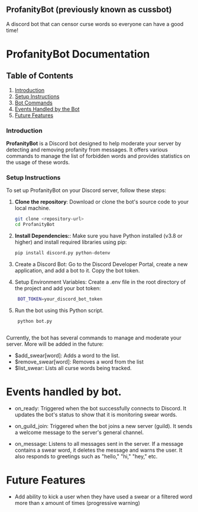 ## ProfanityBot (previously known as cussbot)


A discord bot that can censor curse words so everyone can have a good time!


# ProfanityBot Documentation

## Table of Contents

1. [Introduction](#introduction)
2. [Setup Instructions](#setup-instructions)
3. [Bot Commands](#bot-commands)
4. [Events Handled by the Bot](#events-handled-by-the-bot)
5. [Future Features](#future-features)

### Introduction

**ProfanityBot** is a Discord bot designed to help moderate your server by detecting and removing profanity from messages. It offers various commands to manage the list of forbidden words and provides statistics on the usage of these words.

### Setup Instructions

To set up ProfanityBot on your Discord server, follow these steps:

1. **Clone the repository**: Download or clone the bot's source code to your local machine.

   ```bash
   git clone <repository-url>
   cd ProfanityBot


2. **Install Dependencies:**: Make sure you have Python installed (v3.8 or higher) and install required libraries using pip:

    ```bash
    pip install discord.py python-dotenv


3.  Create a Discord Bot: Go to the Discord Developer Portal, create a new application, and add a bot to it. Copy the bot token.

4. Setup Environment Variables: Create a .env file in the root directory of the project and add your bot token:
    ```bash 
     BOT_TOKEN=your_discord_bot_token


5. Run the bot using this Python script.

    ```bash
     python bot.py


    
Currently, the bot has several commands to manage and moderate your server. More will be added in the future:

 - $add_swear[word]: Adds a word to the list.
 - $remove_swear[word]: Removes a word from the list
 - $list_swear: Lists all curse words being tracked.



 # Events handled by bot.

 - on_ready: Triggered when the bot successfully connects to Discord. It updates the bot's status to show that it is monitoring swear words.

- on_guild_join: Triggered when the bot joins a new server (guild). It sends a welcome message to the server's general channel.

- on_message: Listens to all messages sent in the server. If a message contains a swear word, it deletes the message and warns the user. It also responds to greetings such as "hello," "hi," "hey," etc. 


# Future Features 
 - Add ability to kick a user when they have used a swear or a filtered word more than x amount of times (progressive warning)





